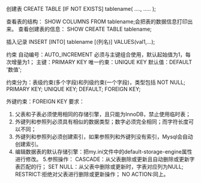 创建表
CREATE TABLE [IF NOT EXISTS] tablename(
    ....,
    .....
);

查看表的结构：
SHOW COLUMNS FROM tablename;会把表的数据信息打印出来。
查看创建表的信息：
SHOW CREATE TABLE tablename;

插入记录
INSERT [INTO] tablename [(列名)] VALUES(val1,...);

约束
自动编号：AUTO_INCREMENT 必须与主键组合使用，默认起始值为1，每次增量为1；
主键：PRIMARY KEY
唯一约束：UNIQUE KEY
默认值：DEFAULT '数值';

约束分为：表级约束(多个字段)和列级约束(一个字段)，类型包括
    NOT NULL;
    PRIMARY KEY;
    UNIQUE KEY;
    DEFAULT;
    FOREIGN KEY;

外键约束：FOREIGN KEY
要求：
1. 父表和子表必须使用相同的存储引擎，且只能为InnoDB，禁止使用临时表；
2. 外键列和参照列必须具有相似的数据类型；数字必须完全相同；而字符长度可以不同；
3. 外键列和参照列必须创建索引，如果参照列和外键列没有索引，Mysql会自动创建索引。
4. 编辑数据表的默认存储引擎：把my.ini文件中的default-storage-engine属性进行修改。
5.参照操作： 
CASCADE：从父表删除或更新且自动删除或更新字表匹配的行；
SET NULL：从父表中删除或更新时，字表对应列为NULL;
RESTRICT:拒绝对父表进行删除或更新操作；
NO ACTION:同上。

